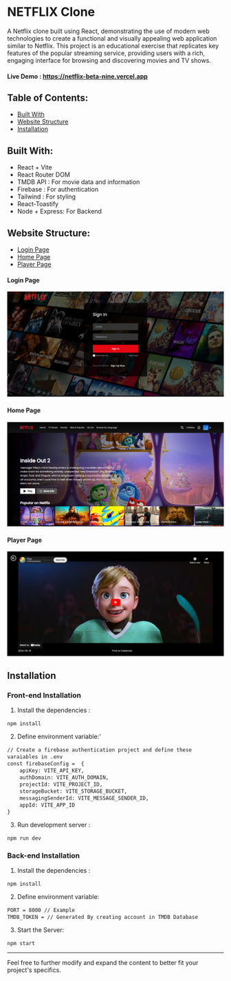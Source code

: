 # NETFLIX Clone
A Netflix clone built using React, demonstrating the use of modern web technologies to create a functional and visually appealing web application similar to Netflix. This project is an educational exercise that replicates key features of the popular streaming service, providing users with a rich, engaging interface for browsing and discovering movies and TV shows.
#### Live Demo : https://netflix-beta-nine.vercel.app
## Table of Contents: 
- [Built With](#built-with)
- [Website Structure](#website-structure)
- [Installation](#installation)
## Built With:
- React + Vite
- React Router DOM
- TMDB API : For movie data and information
- Firebase : For authentication
- Tailwind : For styling
- React-Toastify
- Node + Express: For Backend
## Website Structure: 
- [Login Page](lLogin-page)
- [Home Page](#home-page)
- [Player Page](#player-page)
#### Login Page
![Login Page](./demo/Login.PNG)
#### Home Page
![Home Page](./demo/Home.PNG)
#### Player Page
![Player Page](./demo/Player.PNG)
## Installation
### Front-end Installation
1. Install the dependencies :  
 ```
 npm install
 ```
2. Define environment variable:'
```
// Create a firebase authentication project and define these varaiables in .env
const firebaseConfig =  {
	apiKey: VITE_API_KEY,
	authDomain: VITE_AUTH_DOMAIN,
	projectId: VITE_PROJECT_ID,
	storageBucket: VITE_STORAGE_BUCKET,
	messagingSenderId: VITE_MESSAGE_SENDER_ID,
	appId: VITE_APP_ID
}
``` 
3. Run development server : 
```
npm run dev
```
### Back-end Installation
1. Install the dependencies :  
 ```
 npm install
 ```
 2. Define environment variable:
```
PORT = 8000 // Example
TMDB_TOKEN = // Generated By creating account in TMDB Database
``` 
3.  Start the Server: 
```
npm start
```
---
Feel free to further modify and expand the content to better fit your project's specifics.
